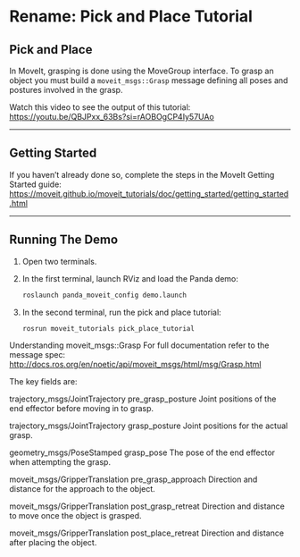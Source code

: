 # Rename: Pick and Place Tutorial

## Pick and Place

In MoveIt, grasping is done using the MoveGroup interface. To grasp an object you must build a `moveit_msgs::Grasp` message defining all poses and postures involved in the grasp.

Watch this video to see the output of this tutorial:  
https://youtu.be/QBJPxx_63Bs?si=rAOBOgCP4Iy57UAo

---

## Getting Started

If you haven’t already done so, complete the steps in the MoveIt Getting Started guide:  
https://moveit.github.io/moveit_tutorials/doc/getting_started/getting_started.html

---

## Running The Demo

1. Open two terminals.

2. In the first terminal, launch RViz and load the Panda demo:
   ```bash
   roslaunch panda_moveit_config demo.launch
3. In the second terminal, run the pick and place tutorial:
   ```bash
   rosrun moveit_tutorials pick_place_tutorial
   
Understanding moveit_msgs::Grasp
For full documentation refer to the message spec: http://docs.ros.org/en/noetic/api/moveit_msgs/html/msg/Grasp.html

The key fields are:

trajectory_msgs/JointTrajectory pre_grasp_posture Joint positions of the end effector before moving in to grasp.

trajectory_msgs/JointTrajectory grasp_posture Joint positions for the actual grasp.

geometry_msgs/PoseStamped grasp_pose The pose of the end effector when attempting the grasp.

moveit_msgs/GripperTranslation pre_grasp_approach Direction and distance for the approach to the object.

moveit_msgs/GripperTranslation post_grasp_retreat Direction and distance to move once the object is grasped.

moveit_msgs/GripperTranslation post_place_retreat Direction and distance after placing the object.





